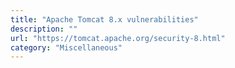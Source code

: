 ```yaml
---
title: "Apache Tomcat 8.x vulnerabilities"
description: ""
url: "https://tomcat.apache.org/security-8.html"
category: "Miscellaneous"
---
```

